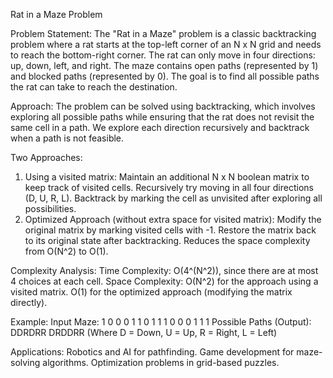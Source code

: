 Rat in a Maze Problem

Problem Statement: 
The "Rat in a Maze" problem is a classic backtracking problem where a rat starts at the top-left corner of an N x N grid and needs to reach the bottom-right corner. The rat can only move in four directions: up, down, left, and right. The maze contains open paths (represented by 1) and blocked paths (represented by 0). The goal is to find all possible paths the rat can take to reach the destination.

Approach: 
The problem can be solved using backtracking, which involves exploring all possible paths while ensuring that the rat does not revisit the same cell in a path. We explore each direction recursively and backtrack when a path is not feasible.

Two Approaches: 

1. Using a visited matrix:
Maintain an additional N x N boolean matrix to keep track of visited cells.
Recursively try moving in all four directions (D, U, R, L).
Backtrack by marking the cell as unvisited after exploring all possibilities.
2. Optimized Approach (without extra space for visited matrix):
Modify the original matrix by marking visited cells with -1.
Restore the matrix back to its original state after backtracking.
Reduces the space complexity from O(N^2) to O(1).

Complexity Analysis: 
Time Complexity: O(4^(N^2)), since there are at most 4 choices at each cell.
Space Complexity:
O(N^2) for the approach using a visited matrix.
O(1) for the optimized approach (modifying the matrix directly).

Example: 
Input Maze:
1  0  0  0
1  1  0  1
1  1  0  0
0  1  1  1
Possible Paths (Output):
DDRDRR
DRDDRR
(Where D = Down, U = Up, R = Right, L = Left)

Applications: 
Robotics and AI for pathfinding.
Game development for maze-solving algorithms.
Optimization problems in grid-based puzzles.
